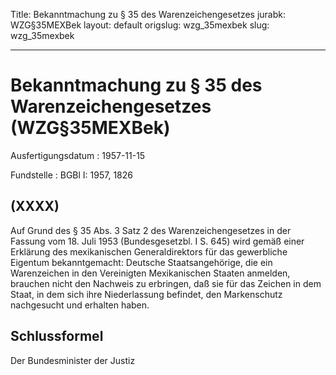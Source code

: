 Title: Bekanntmachung zu § 35 des Warenzeichengesetzes
jurabk: WZG§35MEXBek
layout: default
origslug: wzg_35mexbek
slug: wzg_35mexbek

---

# Bekanntmachung zu § 35 des Warenzeichengesetzes (WZG§35MEXBek)

Ausfertigungsdatum
:   1957-11-15

Fundstelle
:   BGBl I: 1957, 1826



## (XXXX)

Auf Grund des § 35 Abs. 3 Satz 2 des Warenzeichengesetzes in der
Fassung vom 18. Juli 1953 (Bundesgesetzbl. I S. 645) wird gemäß einer
Erklärung des mexikanischen Generaldirektors für das gewerbliche
Eigentum bekanntgemacht:
Deutsche Staatsangehörige, die ein Warenzeichen in den Vereinigten
Mexikanischen Staaten anmelden, brauchen nicht den Nachweis zu
erbringen, daß sie für das Zeichen in dem Staat, in dem sich ihre
Niederlassung befindet, den Markenschutz nachgesucht und erhalten
haben.


## Schlussformel

Der Bundesminister der Justiz


